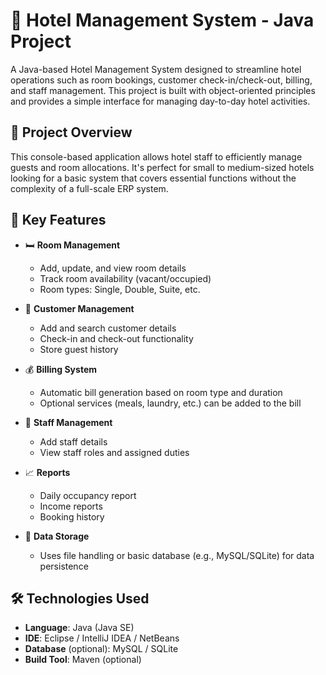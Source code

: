 # 🏨 Hotel Management System - Java Project

A Java-based Hotel Management System designed to streamline hotel operations such as room bookings, customer check-in/check-out, billing, and staff management. This project is built with object-oriented principles and provides a simple interface for managing day-to-day hotel activities.

## 📌 Project Overview

This console-based application allows hotel staff to efficiently manage guests and room allocations. It's perfect for small to medium-sized hotels looking for a basic system that covers essential functions without the complexity of a full-scale ERP system.

## 🔑 Key Features

- 🛏️ **Room Management**
  - Add, update, and view room details
  - Track room availability (vacant/occupied)
  - Room types: Single, Double, Suite, etc.

- 👤 **Customer Management**
  - Add and search customer details
  - Check-in and check-out functionality
  - Store guest history

- 💰 **Billing System**
  - Automatic bill generation based on room type and duration
  - Optional services (meals, laundry, etc.) can be added to the bill

- 👥 **Staff Management**
  - Add staff details
  - View staff roles and assigned duties

- 📈 **Reports**
  - Daily occupancy report
  - Income reports
  - Booking history

- 💾 **Data Storage**
  - Uses file handling or basic database (e.g., MySQL/SQLite) for data persistence

## 🛠️ Technologies Used

- **Language**: Java (Java SE)
- **IDE**: Eclipse / IntelliJ IDEA / NetBeans
- **Database** (optional): MySQL / SQLite
- **Build Tool**: Maven (optional)



